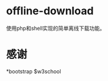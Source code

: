 offline-download
================
使用php和shell实现的简单离线下载功能。

感谢
===============
*bootstrap 
$w3school
